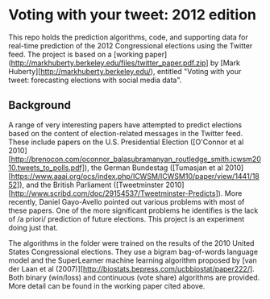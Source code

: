 Voting with your tweet: 2012 edition
====================

This repo holds the prediction algorithms, code, and supporting data
for real-time prediction of the 2012 Congressional elections using the
Twitter feed. The project is based on a [working
paper](http://markhuberty.berkeley.edu/files/twitter_paper.pdf.zip] by
[Mark Huberty][http://markhuberty.berkeley.edu/),
entitled "Voting with your tweet: forecasting elections with social
media data". 

Background
-----------------------
A range of very interesting papers have attempted to predict elections
based on the content of election-related messages in the Twitter
feed. These include papers on the U.S. Presidential Election ([O'Connor
et al 2010][http://brenocon.com/oconnor_balasubramanyan_routledge_smith.icwsm2010.tweets_to_polls.pdf]), the
German Bundestag ([Tumasjan et al 2010][https://www.aaai.org/ocs/index.php/ICWSM/ICWSM10/paper/view/1441/1852]), and the British
Parliament ([Tweetminster 2010][http://www.scribd.com/doc/29154537/Tweetminster-Predicts]). More recently, Daniel Gayo-Avello pointed out various
problems with most of these papers. One of the more significant
problems he identifies is the lack of /a priori/ prediction of future
elections. This project is an experiment doing just that.

The algorithms in the </algorithms> folder were trained on the results
of the 2010 United States Congressional elections. They use a bigram
bag-of-words language model and the SuperLearner machine learning
algorithm proposed by [van der Laan et al (2007)][http://biostats.bepress.com/ucbbiostat/paper222/]. Both binary (win/loss) and
continuous (vote share) algorithms are provided. More detail can be found in the
working paper cited above. 

<!---
During the election
-----------------------
During the election, we will post real-time prediction updates (and
more information) at [][]. 
-->
